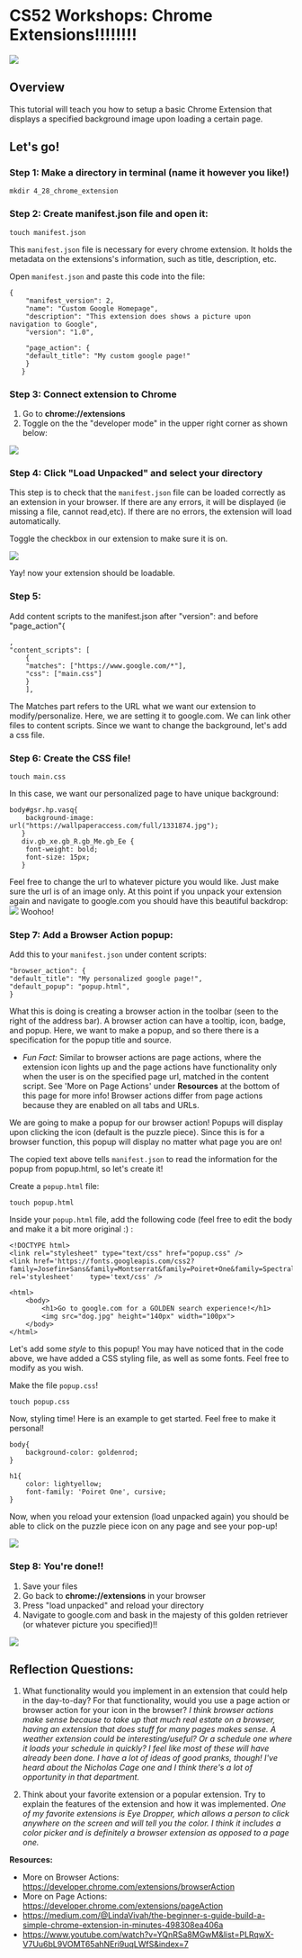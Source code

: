 CS52 Workshops: Chrome Extensions!!!!!!!!
====================
![](https://i.imgur.com/4DXxPO6.png)

Overview
---------------------
This tutorial will teach you how to setup a basic Chrome Extension that displays a specified background image upon loading a certain page.



Let's go! 
---------------------
### Step 1: Make a directory in terminal (name it however you like!)

    mkdir 4_28_chrome_extension
    
### Step 2: Create manifest.json file and open it:

    touch manifest.json

This `manifest.json` file is necessary for every chrome extension. It holds the metadata on the extensions's information, such as title, description, etc.

Open `manifest.json` and paste this code into the file: 

    {
        "manifest_version": 2,
        "name": "Custom Google Homepage",
        "description": "This extension does shows a picture upon navigation to Google",
        "version": "1.0",

        "page_action": {
        "default_title": "My custom google page!"
        }
       }


### Step 3: Connect extension to Chrome 
1. Go to **chrome://extensions**
2. Toggle on the the "developer mode" in the upper right corner as shown below:

![](https://i.imgur.com/WWFnigM.png)

### Step 4: Click "Load Unpacked" and select your directory
This step is to check that the `manifest.json` file can be loaded correctly as an extension in your browser. If there are any errors, it will be displayed (ie missing a file, cannot read,etc). If there are no errors, the extension will load automatically.

Toggle the checkbox in our extension to make sure it is on. 

![](https://i.imgur.com/buUQyqX.png)

Yay! now your extension should be loadable.

### Step 5: 
Add content scripts to the manifest.json after "version": and before "page_action"{

    ,
    "content_scripts": [
        {
        "matches": ["https://www.google.com/*"],
        "css": ["main.css"]
        }
        ],

The Matches part refers to the URL what we want our extension to modify/personalize. Here, we are setting it to google.com. We can link other files to content scripts. 
Since we want to change the background, let's add a css file.

### Step 6: Create the CSS file!

    touch main.css

In this case, we want our personalized page to have unique background:


    body#gsr.hp.vasq{
        background-image: url("https://wallpaperaccess.com/full/1331874.jpg");
       }
       div.gb_xe.gb_R.gb_Me.gb_Ee {
        font-weight: bold;
        font-size: 15px;
       }

Feel free to change the url to whatever picture you would like. Just make sure the url is of an image only.
At this point if you unpack your extension again and navigate to google.com you should have this beautiful backdrop:
  ![](https://i.imgur.com/tH0wwLU.jpg)
Woohoo!

### Step 7: Add a Browser Action popup:

Add this to your `manifest.json` under content scripts:

    "browser_action": {
    "default_title": "My personalized google page!",
    "default_popup": "popup.html",
    }
    
What this is doing is creating a browser action in the toolbar (seen to the right of the address bar). A browser action can have a tooltip, icon, badge, and popup. Here, we want to make a popup, and so there there is a specification for the popup title and source.

* *Fun Fact:* Similar to browser actions are page actions, where the extension icon lights up and the page actions have functionality only when the user is on the specified page url, matched in the content script. See 'More on Page Actions' under **Resources** at the bottom of this page for more info! Browser actions differ from page actions because they are enabled on all tabs and URLs. 

We are going to make a popup for our browser action! Popups will display upon clicking the icon (default is the puzzle piece). Since this is for a browser function, this popup will display no matter what page you are on!

The copied text above tells `manifest.json` to read the information for the popup from popup.html, so let's create it! 

Create a `popup.html` file:

    touch popup.html 

Inside your `popup.html` file, add the following code (feel free to edit the body and make it a bit more original :) :

    <!DOCTYPE html>
    <link rel="stylesheet" type="text/css" href="popup.css" />
    <link href='https://fonts.googleapis.com/css2?family=Josefin+Sans&family=Montserrat&family=Poiret+One&family=Spectral:wght@400;600&display=swap' rel='stylesheet'    type='text/css' />

    <html>
        <body>
            <h1>Go to google.com for a GOLDEN search experience!</h1>
            <img src="dog.jpg" height="140px" width="100px">
        </body>
    </html>

Let's add some *style* to this popup! You may have noticed that in the code above, we have added a CSS styling file, as well as some fonts. Feel free to modify as you wish. 

Make the file `popup.css`!

    touch popup.css

Now, styling time! Here is an example to get started. Feel free to make it personal!

    body{
        background-color: goldenrod;
    }

    h1{
        color: lightyellow;
        font-family: 'Poiret One', cursive;
    }

Now, when you reload your extension (load unpacked again) you should be able to click on the puzzle piece icon on any page and see your pop-up!

![](https://i.imgur.com/ctOrXUi.png)


### Step 8: You're done!!
1. Save your files
2. Go back to **chrome://extensions** in your browser
3. Press "load unpacked" and reload your directory
4. Navigate to google.com and bask in the majesty of this golden retriever (or whatever picture you specified)!!

![](https://i.imgur.com/ZQrwU8G.jpg)

## Reflection Questions:

1. What functionality would you implement in an extension that could help in the day-to-day? For that functionality, would you use a page action or browser action for your icon in the browser? 
<em>I think browser actions make sense because to take up that much real estate on a browser, having an extension that does stuff for many pages makes sense. A weather extension could be interesting/useful? Or a schedule one where it loads your schedule in quickly? I feel like most of these will have already been done. I have a lot of ideas of good pranks, though! I've heard about the Nicholas Cage one and I think there's a lot of opportunity in that department.</em>

2. Think about your favorite extension or a popular extension. Try to explain the features of the extension and how it was implemented. 
<em>One of my favorite extensions is Eye Dropper, which allows a person to click anywhere on the screen and will tell you the color. I think it includes a color picker and is definitely a browser extension as opposed to a page one.</em>



**Resources:**
- More on Browser Actions: https://developer.chrome.com/extensions/browserAction
- More on Page Actions: https://developer.chrome.com/extensions/pageAction
- https://medium.com/@LindaVivah/the-beginner-s-guide-build-a-simple-chrome-extension-in-minutes-498308ea406a
- https://www.youtube.com/watch?v=YQnRSa8MGwM&list=PLRqwX-V7Uu6bL9VOMT65ahNEri9uqLWfS&index=7 
